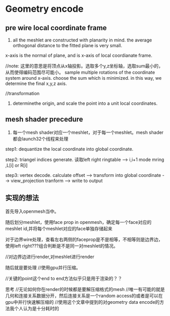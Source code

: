 # Geometry encode

## pre wire local coordinate frame

1. all the meshlet are constructed with planarity in mind. the average orthogonal distance to the fitted plane is very small.

x-axis is the normal of plane, and is x-axis of local coordianate frame.

//note: 这里的意思是将顶点从x轴投影。选取多个y,z坐标轴，选取sum最小的，从而使得编码范围尽可能小。
sample multiple rotations of the coordinate system around x-axis.
choose the sum which is minimized. in this way, we determine the final x,y,z axis.

//transformation

1. determinethe origin, and scale the point  into a unit local coordinates.




## mesh shader precedure

1. 每一个mesh shader对应一个meshlet，对于每一个meshlet。mesh shader都会launch32个线程来处理

step1: dequantize the local coordinate into global coordinate.

step2: triangel indices generate. 读取left right ringtable --> i,i+1 mode mring ,L[i] or R[i]

step3: vertex decode. calculate offset --> transform into global coordinate --> view_projection tranform  --> write to output





## 实现的想法

首先导入openmesh当中。

随后划分meshlet，使用face prop in openmesh，确定每一个face对应的meshlet id,并将每个meshlet对应的face单独存储起来

对于边界wire处理，查看左右两侧的faceprop是不是相等，不相等则是边界边，使用left right???组合判断是不是同一对meshlet的情况。

//对边界边进行render,对meshlet进行render



随后就是要处理
//使用gpu并行压缩。

//关键的point这个end to end方法似乎只是用于渲染的？？

思考
//无论如何你在render的时候都是要解压缩格式的mesh
//唯一有可能的就是几何和连接关系数据分开，然后连接关系是一个random access的或者是可以在gpu中并行快速解压缩的
//使用这个文章中提到的对geometry data encode的方法我个人认为是十分耗时的